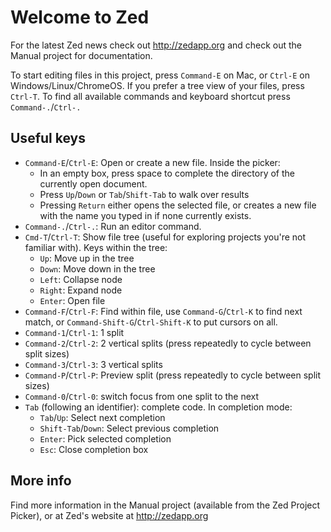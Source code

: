 Welcome to Zed
==============
For the latest Zed news check out http://zedapp.org and check out the Manual project for documentation.

To start editing files in this project, press `Command-E` on Mac, or `Ctrl-E` on Windows/Linux/ChromeOS. If you prefer a tree view of your files, press `Ctrl-T`. To find all available commands and keyboard shortcut press `Command-.`/`Ctrl-.`

Useful keys
-----------

* `Command-E`/`Ctrl-E`: Open or create a new file. Inside the picker:
    * In an empty box, press space to complete the directory of the currently open document.
    * Press `Up`/`Down` or `Tab`/`Shift-Tab` to walk over results
    * Pressing `Return` either opens the selected file, or creates a new file with the name you typed in if none currently exists.
* `Command-.`/`Ctrl-.`: Run an editor command.
* `Cmd-T`/`Ctrl-T`: Show file tree (useful for exploring projects you're
  not familiar with). Keys within the tree:
    * `Up`: Move up in the tree
    * `Down`: Move down in the tree
    * `Left`: Collapse node
    * `Right`: Expand node
    * `Enter`: Open file
* `Command-F`/`Ctrl-F`: Find within file, use `Command-G`/`Ctrl-K` to find next match, or `Command-Shift-G`/`Ctrl-Shift-K` to put cursors on all.
* `Command-1`/`Ctrl-1`: 1 split
* `Command-2`/`Ctrl-2`: 2 vertical splits (press repeatedly to cycle between
  split sizes)
* `Command-3`/`Ctrl-3`: 3 vertical splits
* `Command-P`/`Ctrl-P`: Preview split (press repeatedly to cycle between split sizes)
* `Command-0`/`Ctrl-0`: switch focus from one split to the next
* `Tab` (following an identifier): complete code. In completion mode:
    * `Tab`/`Up`: Select next completion
    * `Shift-Tab`/`Down`: Select previous completion
    * `Enter`: Pick selected completion
    * `Esc`: Close completion box

More info
---------
Find more information in the Manual project (available from the Zed Project Picker), or at Zed's website at http://zedapp.org
